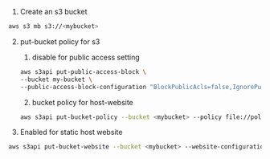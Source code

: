 1. Create an s3 bucket 
```sh 
aws s3 mb s3://<mybucket>
```

2. put-bucket policy for s3
    1.  disable for public access setting
    ```sh
    aws s3api put-public-access-block \
    --bucket my-bucket \
    --public-access-block-configuration "BlockPublicAcls=false,IgnorePublicAcls=true,BlockPublicPolicy=false,RestrictPublicBuckets=false"
    ```
    2. bucket policy for host-website
    ```sh 
    aws s3api put-bucket-policy --bucket <mybucket> --policy file://policy.json
    ```

3. Enabled for static host website 
```sh 
aws s3api put-bucket-website --bucket <mybucket> --website-configuration file://website.json
```